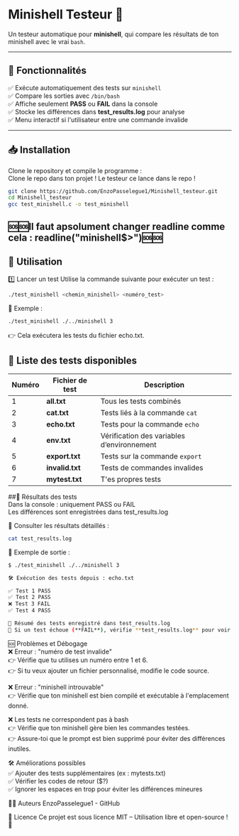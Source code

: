 # Minishell Testeur 🚀

Un testeur automatique pour **minishell**, qui compare les résultats de ton minishell avec le vrai `bash`.

---

## 🌟 Fonctionnalités  
✅ Exécute automatiquement des tests sur `minishell`  
✅ Compare les sorties avec `/bin/bash`  
✅ Affiche seulement **PASS** ou **FAIL** dans la console  
✅ Stocke les différences dans **test_results.log** pour analyse  
✅ Menu interactif si l'utilisateur entre une commande invalide  

---

## 📥 Installation  

Clone le repository et compile le programme :  
Clone le repo dans ton projet ! 
Le testeur ce lance dans le repo !
```bash
git clone https://github.com/EnzoPasselegue1/Minishell_testeur.git
cd Minishell_testeur
gcc test_minishell.c -o test_minishell
```
## 🆘🆘Il faut apsolument changer readline comme cela : readline("minishell$>")🆘🆘  
## 🎯 Utilisation
1️⃣ Lancer un test
Utilise la commande suivante pour exécuter un test :

```bash
./test_minishell <chemin_minishell> <numéro_test>
```
📌 Exemple :
```bash
./test_minishell ./../minishell 3
```
👉 Cela exécutera les tests du fichier echo.txt.

## 📜 Liste des tests disponibles  

| Numéro | Fichier de test       | Description                          |
|--------|-----------------------|--------------------------------------|
| 1      | **all.txt**           | Tous les tests combinés             |
| 2      | **cat.txt**           | Tests liés à la commande `cat`      |
| 3      | **echo.txt**          | Tests pour la commande `echo`       |
| 4      | **env.txt**           | Vérification des variables d’environnement |
| 5      | **export.txt**        | Tests sur la commande `export`      |
| 6      | **invalid.txt**       | Tests de commandes invalides        |
| 7      | **mytest.txt**        | T'es propres tests                  |

##📄 Résultats des tests  
Dans la console : uniquement PASS ou FAIL  
Les différences sont enregistrées dans test_results.log  

📌 Consulter les résultats détaillés :

```bash
cat test_results.log
```
🔧 Exemple de sortie :

```bash
$ ./test_minishell ./../minishell 3

🛠️ Exécution des tests depuis : echo.txt

✅ Test 1 PASS  
✅ Test 2 PASS  
❌ Test 3 FAIL  
✅ Test 4 PASS  

📄 Résumé des tests enregistré dans test_results.log  
📌 Si un test échoue (**FAIL**), vérifie **test_results.log** pour voir les différences ave
```
🆘 Problèmes et Débogage  
❌ Erreur : "numéro de test invalide"  
👉 Vérifie que tu utilises un numéro entre 1 et 6.  
👉 Si tu veux ajouter un fichier personnalisé, modifie le code source.  

❌ Erreur : "minishell introuvable"  
👉 Vérifie que ton minishell est bien compilé et exécutable à l'emplacement donné.  

❌ Les tests ne correspondent pas à bash  
👉 Vérifie que ton minishell gère bien les commandes testées.  
👉 Assure-toi que le prompt est bien supprimé pour éviter des différences inutiles.  

🛠️ Améliorations possibles  
✅ Ajouter des tests supplémentaires (ex : mytests.txt)  
✅ Vérifier les codes de retour ($?)  
✅ Ignorer les espaces en trop pour éviter les différences mineures  

👨‍💻 Auteurs
EnzoPasselegue1 - GitHub

📝 Licence
Ce projet est sous licence MIT – Utilisation libre et open-source ! 🚀







